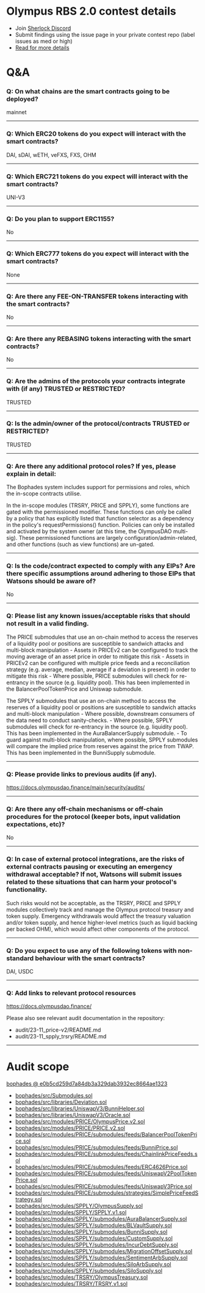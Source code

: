 
# Olympus RBS 2.0 contest details

- Join [Sherlock Discord](https://discord.gg/MABEWyASkp)
- Submit findings using the issue page in your private contest repo (label issues as med or high)
- [Read for more details](https://docs.sherlock.xyz/audits/watsons)

# Q&A

### Q: On what chains are the smart contracts going to be deployed?
mainnet
___

### Q: Which ERC20 tokens do you expect will interact with the smart contracts? 
DAI, sDAI, wETH, veFXS, FXS, OHM
___

### Q: Which ERC721 tokens do you expect will interact with the smart contracts? 
UNI-V3
___

### Q: Do you plan to support ERC1155?
No
___

### Q: Which ERC777 tokens do you expect will interact with the smart contracts? 
None
___

### Q: Are there any FEE-ON-TRANSFER tokens interacting with the smart contracts?

No
___

### Q: Are there any REBASING tokens interacting with the smart contracts?

No
___

### Q: Are the admins of the protocols your contracts integrate with (if any) TRUSTED or RESTRICTED?
TRUSTED
___

### Q: Is the admin/owner of the protocol/contracts TRUSTED or RESTRICTED?
TRUSTED
___

### Q: Are there any additional protocol roles? If yes, please explain in detail:
The Bophades system includes support for permissions and roles, which the in-scope contracts utilise.

In the in-scope modules (TRSRY, PRICE and SPPLY), some functions are gated with the permissioned modifier. These functions can only be called by a policy that has explicitly listed that function selector as a dependency in the policy's requestPermissions() function. Policies can only be installed and activated by the system owner (at this time, the OlympusDAO multi-sig). These permissioned functions are largely configuration/admin-related, and other functions (such as view functions) are un-gated.
___

### Q: Is the code/contract expected to comply with any EIPs? Are there specific assumptions around adhering to those EIPs that Watsons should be aware of?
No
___

### Q: Please list any known issues/acceptable risks that should not result in a valid finding.
The PRICE submodules that use an on-chain method to access the reserves of a liquidity pool or positions are susceptible to sandwich attacks and multi-block manipulation
    - Assets in PRICEv2 can be configured to track the moving average of an asset price in order to mitigate this risk
    - Assets in PRICEv2 can be configured with multiple price feeds and a reconciliation strategy (e.g. average, median, average if a deviation is present) in order to mitigate this risk
    - Where possible, PRICE submodules will check for re-entrancy in the source (e.g. liquidity pool). This has been implemented in the BalancerPoolTokenPrice and Uniswap submodule.

The SPPLY submodules that use an on-chain method to access the reserves of a liquidity pool or positions are susceptible to sandwich attacks and multi-block manipulation
    - Where possible, downstream consumers of the data need to conduct sanity-checks.
    - Where possible, SPPLY submodules will check for re-entrancy in the source (e.g. liquidity pool). This has been implemented in the AuraBalancerSupply submodule.
    - To guard against multi-block manipulation, where possible, SPPLY submodules will compare the implied price from reserves against the price from TWAP. This has been implemented in the BunniSupply submodule.
___

### Q: Please provide links to previous audits (if any).
https://docs.olympusdao.finance/main/security/audits/
___

### Q: Are there any off-chain mechanisms or off-chain procedures for the protocol (keeper bots, input validation expectations, etc)?
No
___

### Q: In case of external protocol integrations, are the risks of external contracts pausing or executing an emergency withdrawal acceptable? If not, Watsons will submit issues related to these situations that can harm your protocol's functionality.
Such risks would not be acceptable, as the TRSRY, PRICE and SPPLY modules collectively track and manage the Olympus protocol treasury and token supply. Emergency withdrawals would affect the treasury valuation and/or token supply, and hence higher-level metrics (such as liquid backing per backed OHM), which would affect other components of the protocol.
___

### Q: Do you expect to use any of the following tokens with non-standard behaviour with the smart contracts?
DAI, USDC
___

### Q: Add links to relevant protocol resources
https://docs.olympusdao.finance/

Please also see relevant audit documentation in the repository:

- audit/23-11_price-v2/README.md
- audit/23-11_spply_trsry/README.md
___




# Audit scope


[bophades @ e0b5cd259d7a84db3a329dab3932ec8664ae1323](https://github.com/OlympusDAO/bophades/tree/e0b5cd259d7a84db3a329dab3932ec8664ae1323)
- [bophades/src/Submodules.sol](bophades/src/Submodules.sol)
- [bophades/src/libraries/Deviation.sol](bophades/src/libraries/Deviation.sol)
- [bophades/src/libraries/UniswapV3/BunniHelper.sol](bophades/src/libraries/UniswapV3/BunniHelper.sol)
- [bophades/src/libraries/UniswapV3/Oracle.sol](bophades/src/libraries/UniswapV3/Oracle.sol)
- [bophades/src/modules/PRICE/OlympusPrice.v2.sol](bophades/src/modules/PRICE/OlympusPrice.v2.sol)
- [bophades/src/modules/PRICE/PRICE.v2.sol](bophades/src/modules/PRICE/PRICE.v2.sol)
- [bophades/src/modules/PRICE/submodules/feeds/BalancerPoolTokenPrice.sol](bophades/src/modules/PRICE/submodules/feeds/BalancerPoolTokenPrice.sol)
- [bophades/src/modules/PRICE/submodules/feeds/BunniPrice.sol](bophades/src/modules/PRICE/submodules/feeds/BunniPrice.sol)
- [bophades/src/modules/PRICE/submodules/feeds/ChainlinkPriceFeeds.sol](bophades/src/modules/PRICE/submodules/feeds/ChainlinkPriceFeeds.sol)
- [bophades/src/modules/PRICE/submodules/feeds/ERC4626Price.sol](bophades/src/modules/PRICE/submodules/feeds/ERC4626Price.sol)
- [bophades/src/modules/PRICE/submodules/feeds/UniswapV2PoolTokenPrice.sol](bophades/src/modules/PRICE/submodules/feeds/UniswapV2PoolTokenPrice.sol)
- [bophades/src/modules/PRICE/submodules/feeds/UniswapV3Price.sol](bophades/src/modules/PRICE/submodules/feeds/UniswapV3Price.sol)
- [bophades/src/modules/PRICE/submodules/strategies/SimplePriceFeedStrategy.sol](bophades/src/modules/PRICE/submodules/strategies/SimplePriceFeedStrategy.sol)
- [bophades/src/modules/SPPLY/OlympusSupply.sol](bophades/src/modules/SPPLY/OlympusSupply.sol)
- [bophades/src/modules/SPPLY/SPPLY.v1.sol](bophades/src/modules/SPPLY/SPPLY.v1.sol)
- [bophades/src/modules/SPPLY/submodules/AuraBalancerSupply.sol](bophades/src/modules/SPPLY/submodules/AuraBalancerSupply.sol)
- [bophades/src/modules/SPPLY/submodules/BLVaultSupply.sol](bophades/src/modules/SPPLY/submodules/BLVaultSupply.sol)
- [bophades/src/modules/SPPLY/submodules/BunniSupply.sol](bophades/src/modules/SPPLY/submodules/BunniSupply.sol)
- [bophades/src/modules/SPPLY/submodules/CustomSupply.sol](bophades/src/modules/SPPLY/submodules/CustomSupply.sol)
- [bophades/src/modules/SPPLY/submodules/IncurDebtSupply.sol](bophades/src/modules/SPPLY/submodules/IncurDebtSupply.sol)
- [bophades/src/modules/SPPLY/submodules/MigrationOffsetSupply.sol](bophades/src/modules/SPPLY/submodules/MigrationOffsetSupply.sol)
- [bophades/src/modules/SPPLY/submodules/SentimentArbSupply.sol](bophades/src/modules/SPPLY/submodules/SentimentArbSupply.sol)
- [bophades/src/modules/SPPLY/submodules/SiloArbSupply.sol](bophades/src/modules/SPPLY/submodules/SiloArbSupply.sol)
- [bophades/src/modules/SPPLY/submodules/SiloSupply.sol](bophades/src/modules/SPPLY/submodules/SiloSupply.sol)
- [bophades/src/modules/TRSRY/OlympusTreasury.sol](bophades/src/modules/TRSRY/OlympusTreasury.sol)
- [bophades/src/modules/TRSRY/TRSRY.v1.sol](bophades/src/modules/TRSRY/TRSRY.v1.sol)

